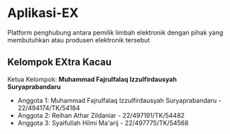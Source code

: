 # Aplikasi-EX
Platform penghubung antara pemilik limbah elektronik dengan pihak yang membutuhkan atau produsen elektronik tersebut

## Kelompok EXtra Kacau
Ketua Kelompok: **Muhammad Fajrulfalaq Izzulfirdausyah Suryaprabandaru**
- Anggota 1: Muhammad Fajrulfalaq Izzulfirdausyah Suryaprabandaru - 22/494174/TK/54184
- Anggota 2: Reihan Athar Zildaniar - 22/497191/TK/54482
- Anggota 3: Syaifullah Hilmi Ma'arij - 22/497775/TK/54568
